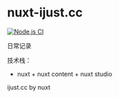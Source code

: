 # nuxt-ijust.cc

[![Node.js CI](https://github.com/Otto-J/nuxt-ijust.cc/actions/workflows/main.yml/badge.svg?branch=main)](https://github.com/Otto-J/nuxt-ijust.cc/actions/workflows/main.yml)

日常记录

技术栈：

- nuxt + nuxt content + nuxt studio

ijust.cc by nuxt
